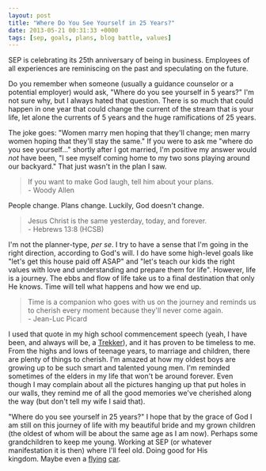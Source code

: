 ```yaml
---
layout: post
title: "Where Do You See Yourself in 25 Years?"
date: 2013-05-21 00:31:33 +0000
tags: [sep, goals, plans, blog battle, values]
---
```

SEP is celebrating its 25th anniversary of being in business. Employees of all experiences are reminiscing on the past and speculating on the future.

Do you remember when someone (usually a guidance counselor or a potential employer) would ask, "Where do you see yourself in 5 years?" I'm not sure why, but I always hated that question. There is so much that could happen in one year that could change the current of the stream that is your life, let alone the currents of 5 years and the huge ramifications of 25 years.

The joke goes: "Women marry men hoping that they'll change; men marry women hoping that they'll stay the same." If you were to ask me "where do you see yourself..." shortly after I got married, I'm positive my answer would <em>not</em> have been, "I see myself coming home to my two sons playing around our backyard." That just wasn't in the plan I saw.

<blockquote>If you want to make God laugh, tell him about your plans.<br/>
- Woody Allen</blockquote>

People change. Plans change. Luckily, God doesn't change.

<blockquote>Jesus Christ is the same yesterday, today, and forever.<br/>
- Hebrews 13:8 (HCSB)</blockquote>

I'm not the planner-type, <em>per se</em>. I try to have a sense that I'm going in the right direction, according to God's will. I do have some high-level goals like "let's get this house paid off ASAP" and "let's teach our kids the right values with love and understanding and prepare them for life". However, life is a journey. The ebbs and flow of life take us to a final destination that only He knows. Time will tell what happens and how we end up.

<blockquote>Time is a companion who goes with us on the journey and reminds us to cherish every moment because they'll never come again.<br/>
- Jean-Luc Picard</blockquote>

I used that quote in my high school commencement speech (yeah, I have been, and always will be, a <a title="Star Trek fan" href="http://en.wikipedia.org/wiki/Trekkie#Trekkie_vs._Trekker" target="_blank">Trekker</a>), and it has proven to be timeless to me. From the highs and lows of teenage years, to marriage and children, there are plenty of things to cherish. I'm amazed at how my oldest boys are growing up to be such smart and talented young men. I'm reminded sometimes of the elders in my life that won't be around forever. Even though I may complain about all the pictures hanging up that put holes in our walls, they remind me of all the good memories we've cherished along the way (but don't tell my wife I said that).

"Where do you see yourself in 25 years?" I hope that by the grace of God I am still on this journey of life with my beautiful bride and my grown children (the oldest of whom will be about the same age as I am now). Perhaps some grandchildren to keep me young. Working at SEP (or whatever manifestation it is then) where I'll feel old. Doing good for His kingdom. Maybe even a <a title="Flying Car" href="http://www.terrafugia.com/" target="_blank">flying</a> <a title="BTTF 2 future" href="http://en.wikipedia.org/wiki/Back_to_the_Future_Part_II#Depiction_of_the_future" target="_blank">car</a>.
